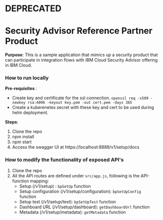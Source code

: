 # DEPRECATED

# Security Advisor Reference Partner Product 

**Purpose**: This is a sample application that mimics up a security product that can participate in integration flows with IBM Cloud Security Advisor offering in IBM Cloud.

### How to run locally
**Pre-requisites** :
  - Create key and certificate for the ssl connection.
    `openssl req -x509 -newkey rsa:4096 -keyout key.pem -out cert.pem -days 365`
  - Create a kuberenetes secret with these key and cert to be used during helm deployment.

**Steps**:
1) Clone the repo
2) npm install
3) npm start
4) Access the swagger UI at https://localhost:8888/v1/setup/docs


### How to modify the functionality of exposed API's
1) Clone the repo
2) All the API routes are defined under `src/app.js`, following is the API-function mapping:
   - Setup (/v1/setup) : `bpSetUp` function
   - Setup configuration (/v1/setup/configuration): `bpSetUpConfig` function
   - Setup test (/v1/setup/test): `bpSetUpTest` function
   - Dashboard URL (/v1/setup/dashboard): `getDashboardUrl` function
   - Metadata (/v1/setup/metadata): `getMetadata` function
